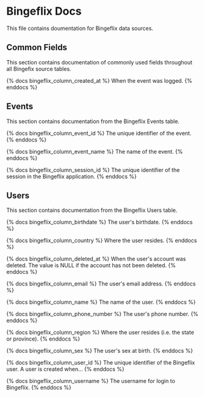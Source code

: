 # Bingeflix Docs
This file contains doumentation for Bingeflix data sources.

## Common Fields
This section contains documentation of commonly used fields throughout
all Bingefix source tables.

{% docs bingeflix_column_created_at %}
When the event was logged.
{% enddocs %}

## Events
This section contains documentation from the Bingeflix Events table.

{% docs bingeflix_column_event_id %}
The unique identifier of the event.
{% enddocs %}

{% docs bingeflix_column_event_name %}
The name of the event.
{% enddocs %}

{% docs bingeflix_column_session_id %}
The unique identifier of the session in the Bingeflix application.
{% enddocs %}

## Users
This section contains documentation from the Bingeflix Users table.

{% docs bingeflix_column_birthdate %}
The user's birthdate.
{% enddocs %}

{% docs bingeflix_column_country %}
Where the user resides.
{% enddocs %}

{% docs bingeflix_column_deleted_at %}
When the user's account was deleted. The value is NULL if the account has not been deleted.
{% enddocs %}

{% docs bingeflix_column_email %}
The user's email address.
{% enddocs %}

{% docs bingeflix_column_name %}
The name of the user.
{% enddocs %}

{% docs bingeflix_column_phone_number %}
The user's phone number.
{% enddocs %}

{% docs bingeflix_column_region %}
Where the user resides (i.e. the state or province).
{% enddocs %}

{% docs bingeflix_column_sex %}
The user's sex at birth.
{% enddocs %}

{% docs bingeflix_column_user_id %}
The unique identifier of the Bingeflix user. A user is created when...
{% enddocs %}

{% docs bingeflix_column_username %}
The username for login to Bingeflix.
{% enddocs %}
